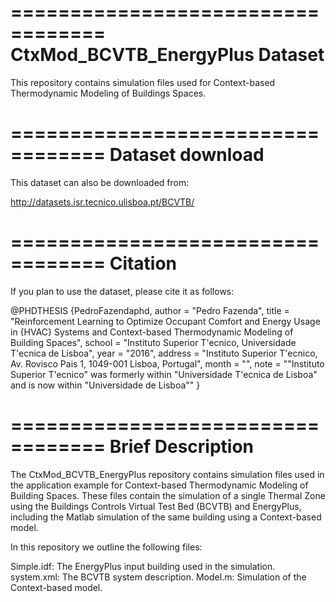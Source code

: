 ==================================
CtxMod_BCVTB_EnergyPlus Dataset
==================================

This repository contains simulation files used for Context-based Thermodynamic Modeling of Buildings Spaces.

==================================
Dataset download
==================================

This dataset can also be downloaded from:

http://datasets.isr.tecnico.ulisboa.pt/BCVTB/

==================================
Citation
==================================

If you plan to use the dataset, please cite it as follows:

@PHDTHESIS {PedroFazendaphd,
    author  = "Pedro Fazenda",
    title   = "Reinforcement Learning to Optimize Occupant Comfort and Energy Usage in {HVAC} Systems and 
    Context-based Thermodynamic Modeling of Building Spaces",
    school  = "Instituto Superior T\'ecnico, Universidade T\'ecnica de Lisboa",
    year    = "2016",
    address = "Instituto Superior T\'ecnico, Av. Rovisco Pais 1, 1049-001 Lisboa, Portugal",
    month   = "",
    note    = "\"Instituto Superior T\'ecnico\" was formerly within  \"Universidade T\'ecnica de Lisboa\" and is now within \"Universidade de Lisboa\""
}

==================================
Brief Description
==================================

The CtxMod_BCVTB_EnergyPlus repository contains simulation files used in the application example for Context-based Thermodynamic Modeling of Building Spaces. 
These files contain the simulation of a single Thermal Zone using the Buildings Controls Virtual Test Bed (BCVTB) and EnergyPlus, including the Matlab simulation of the same building using a 
Context-based model. 

In this repository we outline the following files:


Simple.idf: The EnergyPlus input building used in the simulation.
system.xml: The BCVTB system description. 
Model.m: Simulation of the Context-based model.
